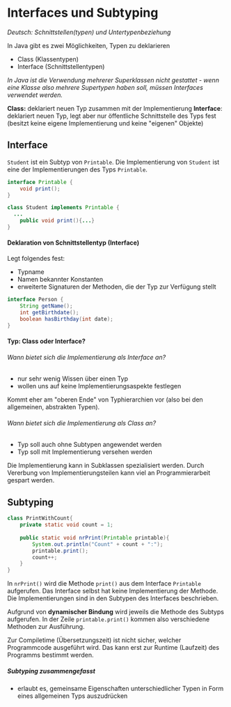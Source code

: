 # Interfaces und Subtyping

*Deutsch: Schnittstellen(typen) und Untertypenbeziehung*

In Java gibt es zwei Möglichkeiten, Typen zu deklarieren
- Class (Klassentypen)
- Interface (Schnittstellentypen)

*In Java ist die Verwendung mehrerer Superklassen nicht gestattet - wenn eine Klasse also mehrere Supertypen haben soll, müssen Interfaces verwendet werden.*

**Class:** deklariert neuen Typ zusammen mit der Implementierung
**Interface**: deklariert neuen Typ, legt aber nur öffentliche Schnittstelle des Typs fest (besitzt keine eigene Implementierung und keine "eigenen" Objekte)



## Interface

`Student` ist ein Subtyp von `Printable`. Die Implementierung von `Student` ist eine der Implementierungen des Typs `Printable`.

```java
interface Printable {
	void print();
}
```
```java
class Student implements Printable {
  ...
	public void print(){...}
}
```



#### Deklaration von Schnittstellentyp (Interface)

Legt folgendes fest:

- Typname
- Namen bekannter Konstanten
- erweiterte Signaturen der Methoden, die der Typ zur Verfügung stellt

```java
interface Person {
	String getName();
	int getBirthdate();
	boolean hasBirthday(int date);
}
```



#### Typ: Class oder Interface?

###### Wann bietet sich die Implementierung als Interface an?

- nur sehr wenig Wissen über einen Typ
- wollen uns auf keine Implementierungsaspekte festlegen

Kommt eher am "oberen Ende" von Typhierarchien vor (also bei den allgemeinen, abstrakten Typen).

###### Wann bietet sich die Implementierung als Class an?

- Typ soll auch ohne Subtypen angewendet werden
- Typ soll mit Implementierung versehen werden

Die Implementierung kann in Subklassen spezialisiert werden. Durch Vererbung von Implementierungsteilen kann viel an Programmierarbeit gespart werden.



## Subtyping

```java
class PrintWithCount{
    private static void count = 1;
    
    public static void nrPrint(Printable printable){
        System.out.println("Count" + count + ":");
        printable.print();
        count++;
    }
}
```

In  `nrPrint()` wird die Methode `print()` aus dem Interface `Printable` aufgerufen. Das Interface selbst hat keine Implementierung der Methode. Die Implementierungen sind in den Subtypen des Interfaces beschrieben. 

Aufgrund von **dynamischer Bindung** wird jeweils die Methode des Subtyps aufgerufen. In der Zeile `printable.print()` kommen also verschiedene Methoden zur Ausführung.

Zur Compiletime (Übersetzungszeit) ist nicht sicher, welcher Programmcode ausgeführt wird. Das kann erst zur Runtime (Laufzeit) des Programms bestimmt werden.

##### Subtyping zusammengefasst

- erlaubt es, gemeinsame Eigenschaften unterschiedlicher Typen in Form eines allgemeinen Typs auszudrücken